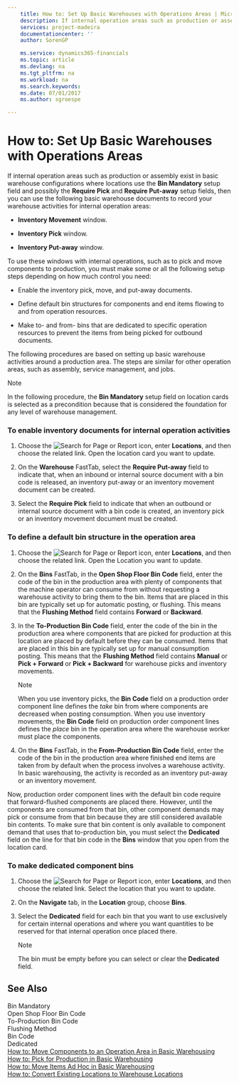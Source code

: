 ```yaml
---
    title: How to: Set Up Basic Warehouses with Operations Areas | Microsoft Docs
    description: If internal operation areas such as production or assembly exist in basic warehouse configurations where locations use the **Bin Mandatory** setup field and possibly the **Require Pick** and **Require Put-away** setup fields, then you can use the following basic warehouse documents to record your warehouse activities for internal operation areas:
    services: project-madeira
    documentationcenter: ''
    author: SorenGP

    ms.service: dynamics365-financials
    ms.topic: article
    ms.devlang: na
    ms.tgt_pltfrm: na
    ms.workload: na
    ms.search.keywords:
    ms.date: 07/01/2017
    ms.author: sgroespe

---
```

# How to: Set Up Basic Warehouses with Operations Areas
If internal operation areas such as production or assembly exist in basic warehouse configurations where locations use the **Bin Mandatory** setup field and possibly the **Require Pick** and **Require Put-away** setup fields, then you can use the following basic warehouse documents to record your warehouse activities for internal operation areas:  
  
-   **Inventory Movement** window.  
  
-   **Inventory Pick** window.  
  
-   **Inventory Put-away** window.  
  
 To use these windows with internal operations, such as to pick and move components to production, you must make some or all the following setup steps depending on how much control you need:  
  
-   Enable the inventory pick, move, and put-away documents.  
  
-   Define default bin structures for components and end items flowing to and from operation resources.  
  
-   Make to- and from- bins that are dedicated to specific operation resources to prevent the items from being picked for outbound documents.  
  
 The following procedures are based on setting up basic warehouse activities around a production area. The steps are similar for other operation areas, such as assembly, service management, and jobs.  
  
> [!NOTE]  
>  In the following procedure, the **Bin Mandatory** setup field on location cards is selected as a precondition because that is considered the foundation for any level of warehouse management.  
  
### To enable inventory documents for internal operation activities  
  
1.  Choose the ![Search for Page or Report](media/ui-search/search_small.png "Search for Page or Report icon") icon, enter **Locations**, and then choose the related link. Open the location card you want to update.  
  
2.  On the **Warehouse** FastTab, select the **Require Put-away** field to indicate that, when an inbound or internal source document with a bin code is released, an inventory put-away or an inventory movement document can be created.  
  
3.  Select the **Require Pick** field to indicate that when an outbound or internal source document with a bin code is created, an inventory pick or an inventory movement document must be created.  
  
### To define a default bin structure in the operation area  
  
1.  Choose the ![Search for Page or Report](media/ui-search/search_small.png "Search for Page or Report icon") icon, enter **Locations**, and then choose the related link. Open the Location you want to update.  
  
2.  On the **Bins** FastTab, in the **Open Shop Floor Bin Code** field, enter the code of the bin in the production area with plenty of components that the machine operator can consume from without requesting a warehouse activity to bring them to the bin. Items that are placed in this bin are typically set up for automatic posting, or flushing. This means that the **Flushing Method** field contains **Forward** or **Backward**.  
  
3.  In the **To-Production Bin Code** field, enter the code of the bin in the production area where components that are picked for production at this location are placed by default before they can be consumed. Items that are placed in this bin are typically set up for manual consumption posting. This means that the **Flushing Method** field contains **Manual** or **Pick + Forward** or **Pick + Backward** for warehouse picks and inventory movements.  
  
    > [!NOTE]  
    >  When you use inventory picks, the **Bin Code** field on a production order component line defines the *take* bin from where components are decreased when posting consumption. When you use inventory movements, the **Bin Code** field on production order component lines defines the *place* bin in the operation area where the warehouse worker must place the components.  
  
4.  On the **Bins** FastTab, in the **From-Production Bin Code** field, enter the code of the bin in the production area where finished end items are taken from by default when the process involves a warehouse activity. In basic warehousing, the activity is recorded as an inventory put-away or an inventory movement.  
  
 Now, production order component lines with the default bin code require that forward-flushed components are placed there. However, until the components are consumed from that bin, other component demands may pick or consume from that bin because they are still considered available bin contents. To make sure that bin content is only available to component demand that uses that to-production bin, you must select the **Dedicated** field on the line for that bin code in the **Bins** window that you open from the location card.  
  
### To make dedicated component bins  
  
1.  Choose the ![Search for Page or Report](media/ui-search/search_small.png "Search for Page or Report icon") icon, enter **Locations**, and then choose the related link. Select the location that you want to update.  
  
2.  On the **Navigate** tab, in the **Location** group, choose **Bins**.  
  
3.  Select the **Dedicated** field for each bin that you want to use exclusively for certain internal operations and where you want quantities to be reserved for that internal operation once placed there.  
  
    > [!NOTE]  
    >  The bin must be empty before you can select or clear the **Dedicated** field.  
  
## See Also  
 Bin Mandatory   
 Open Shop Floor Bin Code   
 To-Production Bin Code   
 Flushing Method   
 Bin Code   
 Dedicated   
 [How to: Move Components to an Operation Area in Basic Warehousing](../how-to-move-components-to-an-operation-area-in-basic-warehousing.md)   
 [How to: Pick for Production in Basic Warehousing](../how-to-pick-for-production-in-basic-warehousing.md)   
 [How to: Move Items Ad Hoc in Basic Warehousing](../how-to-move-items-ad-hoc-in-basic-warehousing.md)   
 [How to: Convert Existing Locations to Warehouse Locations](../how-to-convert-existing-locations-to-warehouse-locations.md)